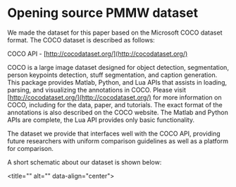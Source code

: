 # Opening source PMMW dataset

We made the dataset for this paper based on the Microsoft COCO dataset format. The COCO dataset is described as follows:

COCO API - [http://cocodataset.org/](http://cocodataset.org/)

COCO is a large image dataset designed for object detection, segmentation, person keypoints detection, stuff segmentation, and caption generation. This package provides Matlab, Python, and Lua APIs that assists in loading, parsing, and visualizing the annotations in COCO. Please visit [http://cocodataset.org/](http://cocodataset.org/) for more information on COCO, including for the data, paper, and tutorials. The exact format of the annotations is also described on the COCO website. The Matlab and Python APIs are complete, the Lua API provides only basic functionality.

The dataset we provide that interfaces well with the COCO API, providing future researchers with uniform comparison guidelines as well as a platform for comparison.

A short schematic about our dataset is shown below:

<title="" alt="" data-align="center">
